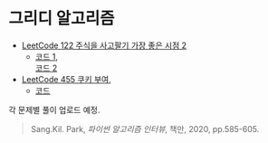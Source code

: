 # 그리디 알고리즘
* [LeetCode 122 주식을 사고팔기 가장 좋은 시점 2](https://leetcode.com/problems/best-time-to-buy-and-sell-stock-ii/)
  * [코드 1](https://github.com/chokwonsik/Coding_Interview/blob/main/Greedy/78_leetcode_122_Pythonic.py),  
  [코드 2](https://github.com/chokwonsik/Coding_Interview/blob/main/Greedy/78_leetcode_122.py)
* [LeetCode 455 쿠키 부여](https://leetcode.com/problems/assign-cookies/),  
  * [코드](https://github.com/chokwonsik/Coding_Interview/blob/main/Greedy/82_leetcode_455.py)

각 문제별 풀이 업로드 예정.

>Sang.Kil. Park, _파이썬 알고리즘 인터뷰_, 책만, 2020, pp.585-605.